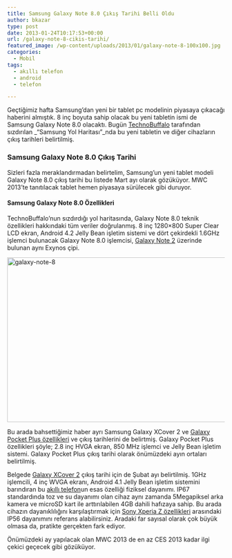 ```yaml
---
title: Samsung Galaxy Note 8.0 Çıkış Tarihi Belli Oldu
author: bkazar
type: post
date: 2013-01-24T10:17:53+00:00
url: /galaxy-note-8-cikis-tarihi/
featured_image: /wp-content/uploads/2013/01/galaxy-note-8-100x100.jpg
categories:
  - Mobil
tags:
  - akıllı telefon
  - android
  - telefon

---
```

Geçtiğimiz hafta Samsung’dan yeni bir tablet pc modelinin piyasaya çıkacağı haberini almıştık. 8 inç boyuta sahip olacak bu yeni tabletin ismi de Samsung Galaxy Note 8.0 olacaktı. Bugün [TechnoBuffalo][1] tarafından sızdırılan _“Samsung Yol Haritası”_nda bu yeni tabletin ve diğer cihazların çıkış tarihleri belirtilmiş.

### Samsung Galaxy Note 8.0 Çıkış Tarihi

Sizleri fazla meraklandırmadan belirtelim, Samsung’un yeni tablet modeli Galaxy Note 8.0 çıkış tarihi bu listede Mart ayı olarak gözüküyor. MWC 2013’te tanıtılacak tablet hemen piyasaya sürülecek gibi duruyor.

#### Samsung Galaxy Note 8.0 Özellikleri

TechnoBuffalo’nun sızdırdığı yol haritasında, Galaxy Note 8.0 teknik özellikleri hakkındaki tüm veriler doğrulanmış. 8 inç 1280&#215;800 Super Clear LCD ekran, Android 4.2 Jelly Bean işletim sistemi ve dört çekirdekli 1.6GHz işlemci bulunacak Galaxy Note 8.0 işlemcisi, [Galaxy Note 2][2] üzerinde bulunan aynı Exynos çipi.

<img class="aligncenter size-full wp-image-11152" alt="galaxy-note-8" src="https://www.murekkep.org/wp-content/uploads/2013/01/galaxy-note-8.jpg" width="680" height="381" srcset="https://www.murekkep.org/wp-content/uploads/2013/01/galaxy-note-8.jpg 680w, https://www.murekkep.org/wp-content/uploads/2013/01/galaxy-note-8-400x224.jpg 400w, https://www.murekkep.org/wp-content/uploads/2013/01/galaxy-note-8-50x28.jpg 50w, https://www.murekkep.org/wp-content/uploads/2013/01/galaxy-note-8-125x70.jpg 125w, https://www.murekkep.org/wp-content/uploads/2013/01/galaxy-note-8-300x168.jpg 300w, https://www.murekkep.org/wp-content/uploads/2013/01/galaxy-note-8-544x305.jpg 544w" sizes="(max-width: 680px) 100vw, 680px" /> 

Bu arada bahsettiğimiz haber ayrı Samsung Galaxy XCover 2 ve [Galaxy Pocket Plus özellikleri][3] ve çıkış tarihlerini de belirtmiş. Galaxy Pocket Plus özellikleri şöyle; 2.8 inç HVGA ekran, 850 MHz işlemci ve Jelly Bean işletim sistemi. Galaxy Pocket Plus çıkış tarihi olarak önümüzdeki ayın ortaları belirtilmiş.

Belgede [Galaxy XCover 2][4] çıkış tarihi için de Şubat ayı belirtilmiş. 1GHz işlemcili, 4 inç WVGA ekranı, Android 4.1 Jelly Bean işletim sistemini barındıran bu [akıllı telefon][5]un esas özelliği fiziksel dayanımı. IP67 standardında toz ve su dayanımı olan cihaz aynı zamanda 5Megapiksel arka kamera ve microSD kart ile arttırılabilen 4GB dahili hafızaya sahip. Bu arada cihazın dayanıklılığını karşılaştırmak için [Sony Xperia Z özellikleri][6] arasındaki IP56 dayanımını referans alabilirsiniz. Aradaki far sayısal olarak çok büyük olmasa da, pratikte gerçekten fark ediyor.

Önümüzdeki ay yapılacak olan MWC 2013 de en az CES 2013 kadar ilgi çekici geçecek gibi gözüküyor.

 [1]: http://www.technobuffalo.com/
 [2]: https://www.murekkep.org/galaxy-note-2-android-4-1-2-guncellemesi-geldi-9834
 [3]: https://www.murekkep.org/samsung-galaxy-pocket-plus-geliyor-10962
 [4]: https://www.murekkep.org/samsung-galaxy-x-cover-2-geliyor-11103
 [5]: https://www.murekkep.org/telefon
 [6]: https://www.murekkep.org/telefon/sony-xperia-z